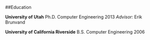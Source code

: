 ##Education

**University of Utah**
Ph.D. Computer Engineering 2013
*Advisor:* Erik Brunvand

**University of California Riverside**
B.S. Computer Engineering 2006
